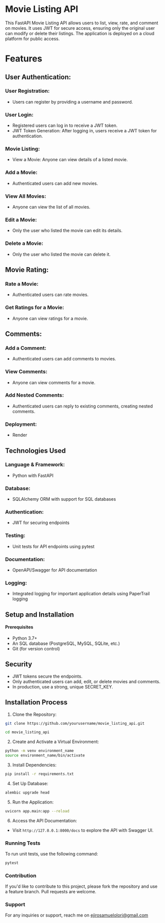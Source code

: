 # Movie Listing API

This FastAPI Movie Listing API allows users to list, view, rate, and comment on movies. It uses JWT for secure access, ensuring only the original user can modify or delete their listings. The application is deployed on a cloud platform for public access.

# Features

## User Authentication:
### User Registration: 
- Users can register by providing a username and password.
### User Login: 
- Registered users can log in to receive a JWT token.
- JWT Token Generation: After logging in, users receive a JWT token for authentication.
### Movie Listing:
- View a Movie: Anyone can view details of a listed movie.
### Add a Movie: 
- Authenticated users can add new movies.
### View All Movies: 
- Anyone can view the list of all movies.
### Edit a Movie: 
- Only the user who listed the movie can edit its details.
### Delete a Movie: 
- Only the user who listed the movie can delete it.
## Movie Rating:
### Rate a Movie: 
- Authenticated users can rate movies.
### Get Ratings for a Movie: 
- Anyone can view ratings for a movie.
## Comments:
### Add a Comment: 
- Authenticated users can add comments to movies.
### View Comments: 
- Anyone can view comments for a movie.
### Add Nested Comments: 
- Authenticated users can reply to existing comments, creating nested comments.


### Deployment: 
- Render 

## Technologies Used
### Language & Framework: 
- Python with FastAPI
### Database: 
- SQLAlchemy ORM with support for SQL databases
### Authentication: 
- JWT for securing endpoints
### Testing: 
- Unit tests for API endpoints using pytest
### Documentation: 
- OpenAPI/Swagger for API documentation
### Logging: 
- Integrated logging for important application details using PaperTrail logging



## Setup and Installation
#### Prerequisites
- Python 3.7+
- An SQL database (PostgreSQL, MySQL, SQLite, etc.)
- Git (for version control)

## Security
- JWT tokens secure the endpoints.
- Only authenticated users can add, edit, or delete movies and comments.
- In production, use a strong, unique SECRET_KEY.

## Installation Process
1. Clone the Repository:
``` bash
git clone https://github.com/yourusername/movie_listing_api.git
```

``` bash
cd movie_listing_api
```
2. Create and Activate a Virtual Environment:
``` bash
python -m venv environment_name
source environment_name/bin/activate 
```
3. Install Dependencies:
``` bash
pip install -r requirements.txt
```
4. Set Up Database:
``` bash
alembic upgrade head
```
5. Run the Application:
``` bash
uvicorn app.main:app --reload
```
6. Access the API Documentation:
- Visit `http://127.0.0.1:8000/docs` to explore the API with Swagger UI.

### Running Tests
To run unit tests, use the following command:
```bash
pytest
```
### Contribution
If you'd like to contribute to this project, please fork the repository and use a feature branch. Pull requests are welcome.

### Support
For any inquiries or support, reach me on ejirosamuelolori@gmail.com
